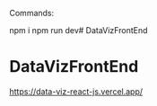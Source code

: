 Commands:

npm i
npm run dev# DataVizFrontEnd
# DataVizFrontEnd
https://data-viz-react-js.vercel.app/
